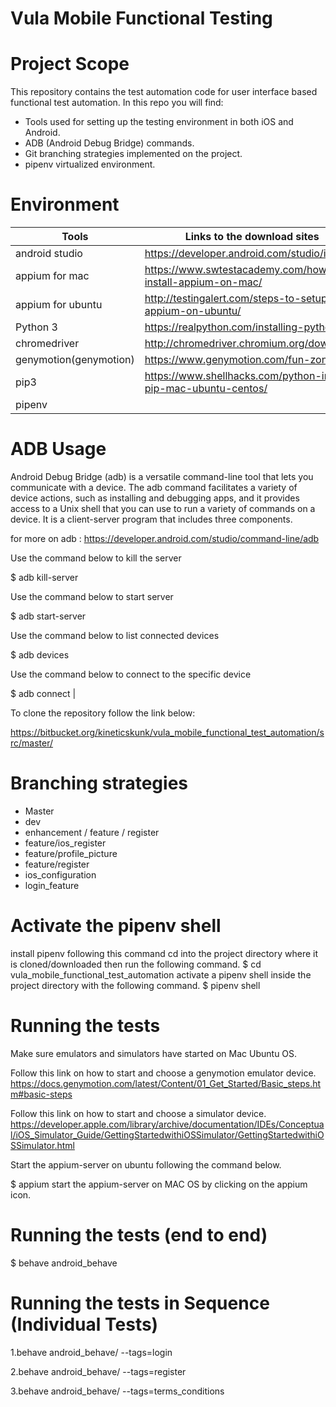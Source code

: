 # Vula Mobile Functional Testing
# Project Scope
This repository contains the test automation code for user
interface based functional test automation. 
In this repo you
will find:
- Tools used for setting up the testing environment in both iOS and Android.
- ADB (Android Debug Bridge) commands.
- Git branching strategies implemented on the project.
- pipenv virtualized environment.

 

# Environment 
|Tools                       |  Links to the download sites                                        |
| -------------              | ---------------------------------------------                       |
|android studio              |https://developer.android.com/studio/install                         | 
|appium for mac              | https://www.swtestacademy.com/how-to-install-appium-on-mac/         |
|appium for ubuntu           |http://testingalert.com/steps-to-setup-appium-on-ubuntu/             |     
|Python 3                    |https://realpython.com/installing-python/                            |          
|chromedriver                |http://chromedriver.chromium.org/downloads                           |  
|genymotion(genymotion)      |https://www.genymotion.com/fun-zone/                                 |  
|pip3                        |https://www.shellhacks.com/python-install-pip-mac-ubuntu-centos/     |
|pipenv                      |                                                                     |

# ADB Usage
Android Debug Bridge (adb) is a versatile command-line tool that lets you communicate with a device. 
The adb command facilitates a variety of device actions, such as installing and debugging apps, and it provides access to a Unix shell that you can use to run a variety of commands on a device.
It is a client-server program that includes three components.

for more on adb : https://developer.android.com/studio/command-line/adb

Use the command below to kill the server

$ adb kill-server 

Use the command below to start server

$ adb start-server

Use the command below to list connected devices

$ adb devices 

Use the command below to connect to the specific device

$ adb connect <device name> |


To clone the repository follow the link below:

https://bitbucket.org/kineticskunk/vula_mobile_functional_test_automation/src/master/

# Branching strategies
- Master 
- dev 
- enhancement / feature / register
- feature/ios_register
- feature/profile_picture
- feature/register
- ios_configuration
- login_feature

# Activate the pipenv shell
install pipenv following this command
cd into the project directory where it is cloned/downloaded then run the following command.
$ cd vula_mobile_functional_test_automation
activate a pipenv shell inside the project directory with the following command.
$ pipenv shell
 
# Running the tests 

Make sure emulators and simulators have started on Mac Ubuntu OS.

Follow this link on how to start and choose a genymotion emulator device. 
https://docs.genymotion.com/latest/Content/01_Get_Started/Basic_steps.htm#basic-steps

Follow this link on how to start and choose a simulator device.
https://developer.apple.com/library/archive/documentation/IDEs/Conceptual/iOS_Simulator_Guide/GettingStartedwithiOSSimulator/GettingStartedwithiOSSimulator.html

Start the appium-server on ubuntu following the command below.

$ appium 
start the appium-server on MAC OS by clicking on the appium icon.

# Running the tests (end to end)
$ behave android_behave

# Running the tests in Sequence (Individual Tests)


1.behave android_behave/ --tags=login



2.behave android_behave/ --tags=register


3.behave android_behave/ --tags=terms_conditions







